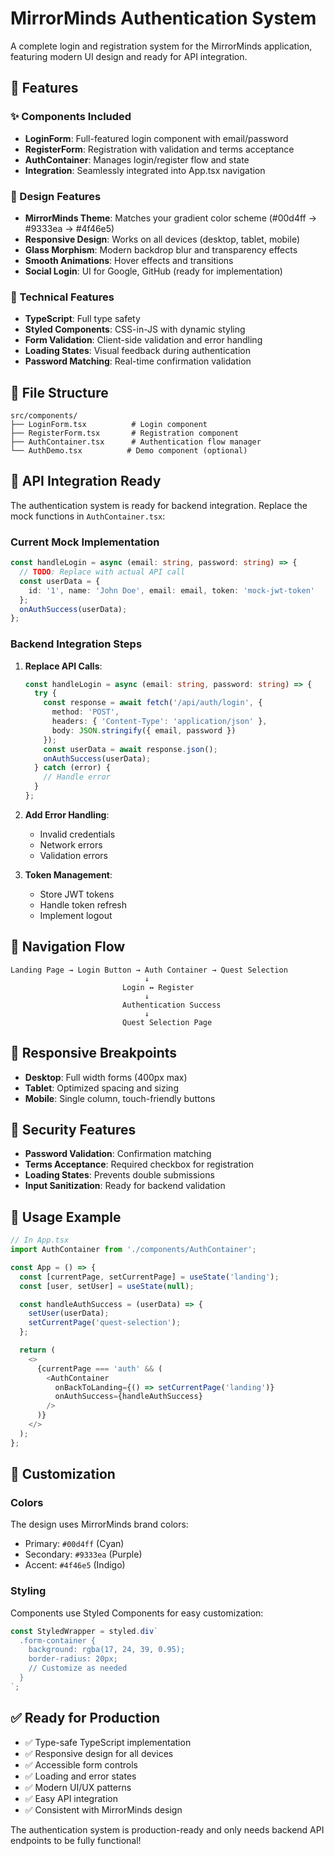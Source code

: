 # MirrorMinds Authentication System

A complete login and registration system for the MirrorMinds application, featuring modern UI design and ready for API integration.

## 🚀 Features

### ✨ Components Included
- **LoginForm**: Full-featured login component with email/password
- **RegisterForm**: Registration with validation and terms acceptance
- **AuthContainer**: Manages login/register flow and state
- **Integration**: Seamlessly integrated into App.tsx navigation

### 🎨 Design Features
- **MirrorMinds Theme**: Matches your gradient color scheme (#00d4ff → #9333ea → #4f46e5)
- **Responsive Design**: Works on all devices (desktop, tablet, mobile)
- **Glass Morphism**: Modern backdrop blur and transparency effects
- **Smooth Animations**: Hover effects and transitions
- **Social Login**: UI for Google, GitHub (ready for implementation)

### 🔧 Technical Features
- **TypeScript**: Full type safety
- **Styled Components**: CSS-in-JS with dynamic styling
- **Form Validation**: Client-side validation and error handling
- **Loading States**: Visual feedback during authentication
- **Password Matching**: Real-time confirmation validation

## 📁 File Structure

```
src/components/
├── LoginForm.tsx          # Login component
├── RegisterForm.tsx       # Registration component
├── AuthContainer.tsx      # Authentication flow manager
└── AuthDemo.tsx          # Demo component (optional)
```

## 🔌 API Integration Ready

The authentication system is ready for backend integration. Replace the mock functions in `AuthContainer.tsx`:

### Current Mock Implementation
```typescript
const handleLogin = async (email: string, password: string) => {
  // TODO: Replace with actual API call
  const userData = {
    id: '1', name: 'John Doe', email: email, token: 'mock-jwt-token'
  };
  onAuthSuccess(userData);
};
```

### Backend Integration Steps

1. **Replace API Calls**:
   ```typescript
   const handleLogin = async (email: string, password: string) => {
     try {
       const response = await fetch('/api/auth/login', {
         method: 'POST',
         headers: { 'Content-Type': 'application/json' },
         body: JSON.stringify({ email, password })
       });
       const userData = await response.json();
       onAuthSuccess(userData);
     } catch (error) {
       // Handle error
     }
   };
   ```

2. **Add Error Handling**:
   - Invalid credentials
   - Network errors
   - Validation errors

3. **Token Management**:
   - Store JWT tokens
   - Handle token refresh
   - Implement logout

## 🎯 Navigation Flow

```
Landing Page → Login Button → Auth Container → Quest Selection
                              ↓
                         Login ↔ Register
                              ↓
                         Authentication Success
                              ↓
                         Quest Selection Page
```

## 📱 Responsive Breakpoints

- **Desktop**: Full width forms (400px max)
- **Tablet**: Optimized spacing and sizing
- **Mobile**: Single column, touch-friendly buttons

## 🔐 Security Features

- **Password Validation**: Confirmation matching
- **Terms Acceptance**: Required checkbox for registration
- **Loading States**: Prevents double submissions
- **Input Sanitization**: Ready for backend validation

## 🚀 Usage Example

```typescript
// In App.tsx
import AuthContainer from './components/AuthContainer';

const App = () => {
  const [currentPage, setCurrentPage] = useState('landing');
  const [user, setUser] = useState(null);

  const handleAuthSuccess = (userData) => {
    setUser(userData);
    setCurrentPage('quest-selection');
  };

  return (
    <>
      {currentPage === 'auth' && (
        <AuthContainer 
          onBackToLanding={() => setCurrentPage('landing')}
          onAuthSuccess={handleAuthSuccess}
        />
      )}
    </>
  );
};
```

## 🎨 Customization

### Colors
The design uses MirrorMinds brand colors:
- Primary: `#00d4ff` (Cyan)
- Secondary: `#9333ea` (Purple) 
- Accent: `#4f46e5` (Indigo)

### Styling
Components use Styled Components for easy customization:
```typescript
const StyledWrapper = styled.div`
  .form-container {
    background: rgba(17, 24, 39, 0.95);
    border-radius: 20px;
    // Customize as needed
  }
`;
```

## ✅ Ready for Production

- ✅ Type-safe TypeScript implementation
- ✅ Responsive design for all devices
- ✅ Accessible form controls
- ✅ Loading and error states
- ✅ Modern UI/UX patterns
- ✅ Easy API integration
- ✅ Consistent with MirrorMinds design

The authentication system is production-ready and only needs backend API endpoints to be fully functional!
